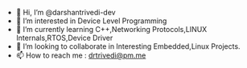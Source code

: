 - 👋 Hi, I’m @darshantrivedi-dev
- 👀 I’m interested in Device Level Programming
- 🌱 I’m currently learning C++,Networking Protocols,LINUX Internals,RTOS,Device Driver
- 💞️ I’m looking to collaborate in Interesting Embedded,Linux Projects.
- 📫 How to reach me : drtrivedi@pm.me

<!---
darshantrivedi-dev/darshantrivedi-dev is a ✨ special ✨ repository because its `README.md` (this file) appears on your GitHub profile.
You can click the Preview link to take a look at your changes.
--->
